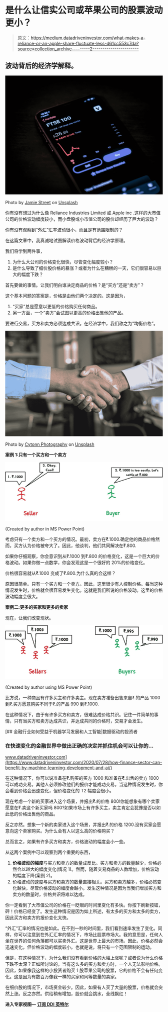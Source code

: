 # 是什么让信实公司或苹果公司的股票波动更小？

> 原文：<https://medium.datadriveninvestor.com/what-makes-a-reliance-or-an-apple-share-fluctuate-less-d61cc553c7da?source=collection_archive---------2----------------------->

## 波动背后的经济学解释。

![](img/bfbd9c1c1ffca223f8d96b51ab2e31ba.png)

Photo by [Jamie Street](https://unsplash.com/@jamie452?utm_source=medium&utm_medium=referral) on [Unsplash](https://unsplash.com?utm_source=medium&utm_medium=referral)

你有没有想过为什么像 Reliance Industries Limited 或 Apple inc .这样的大市值公司的价格波动幅度较小，而小盘股或小市值公司的股价却经历了巨大的波动？

你有没有观察到“外汇”汇率波动很小，而且是有范围限制的？

在这篇文章中，我真诚地试图解读价格波动背后的经济学原理。

我们将学到两件事，

1.  为什么大公司的价格变化很快，尽管变化幅度较小？
2.  是什么导致了细价股价格的暴涨？或者为什么在糟糕的一天，它们很容易以巨大的幅度下跌？

首先要做的事情。让我们明白谁决定商品的价格？是“买方”还是“卖方”？

这个基本问题的答案是，价格是由他们两个决定的。这是因为，

1.  “买家”总是愿意以更低的价格购买任何商品。
2.  另一方面，一个“卖方”会试图以更高的价格出售他的产品。

要进行交易，买方和卖方必须达成共识。在经济学中，我们称之为“均衡价格”。

![](img/76092e52f06d3203d50e5a0786938bdd.png)

Photo by [Cytonn Photography](https://unsplash.com/@cytonn_photography?utm_source=medium&utm_medium=referral) on [Unsplash](https://unsplash.com?utm_source=medium&utm_medium=referral)

**案例 1:只有一个买方和一个卖方**

![](img/4a127aadef0de38e37f4a7f4945eb778.png)

(Created by author in MS Power Point)

考虑只有一个卖方和一个买方的情况。最初，卖方在₹.1000.确定他的商品价格然而，买方认为价格被夸大了。因此，他谈判，他们共同解决在₹.800.

如果你仔细观察，你会意识到从₹.1000 到₹.800 的价格变化，这是一个巨大的价格波动。如果你做一点数学，你会发现这是一个很好的 20%的价格变化。

价格很容易就从₹.1000 变成了₹.800.为什么真的会这样？

原因很简单。只有一个买方和一个卖方。因此，这里很少有人控制价格。每当这种情况发生时，价格就会很容易发生变化。这就是我们所说的价格波动。这里的价格波动幅度会很大。

**案例二:更多的买家和更多的卖家**

现在，让我们改变现状。

![](img/00b4a58a44787b1b2f9cd6b22ca76c56.png)

(Created by author using MS Power Point)

比方说，一种商品有许多买主和许多卖主。现在卖方准备出售来自₹.的产品 1000 到₹.买方愿意购买不同于₹.的产品 990 到₹.1000.

在这种情况下，由于有许多买方和卖方，很难达成价格共识。记住一件简单的事情，只有当买方和卖方达成共识，并达成共同的价格时，交易才会发生。

[](https://www.datadriveninvestor.com/2020/07/28/how-finance-sector-can-benefit-by-machine-learning-development-and-ai/) [## 金融行业如何受益于机器学习发展和人工智能|数据驱动的投资者

### 在快速变化的金融世界中做出正确的决定并抓住机会可以让你的…

www.datadriveninvestor.com](https://www.datadriveninvestor.com/2020/07/28/how-finance-sector-can-benefit-by-machine-learning-development-and-ai/) 

在这种情况下，你可以说准备在₹.购买的买方 1000 和准备在₹.出售的卖方 1000 可以成功交易。其他人必须修改他们的报价才能成功交易。当这种情况发生时，你会看到价格会迅速变化，但价格变化的 T2 幅度会很小。

现在考虑一个新的买家进入这个场景，并报出₹.的价格 800!你能想象有哪个卖家愿意在₹.卖这个新买家吗 800?如果市场上有许多买主，卖主肯定会犹豫是否以如此低的价格出售他的商品。

反之亦然。想象一个新的卖家进入这个场景，并报出₹.的价格 1200.没有买家会愿意向这个卖家购买。为什么会有人以这么高的价格购买？

总而言之，如果有许多买方和卖方，价格波动的幅度会小一些。

从这两个案例中可以观察到两个重要的东西，

1.  **价格波动的幅度**与买方和卖方的数量成反比。买方和卖方的数量越少，价格必然会以越大的幅度变化(情况 1)。然而，随着交易商品的人数增加，价格波动的幅度下降(案例 2)。
2.  价格波动的速度与买方和卖方的数量直接相关。买方和卖方越多，价格必然变化越快，尽管价格波动的幅度会越小。发生这种情况是因为当我们增加买方和卖方的数量时，价格共识将难以达成。

你一定看到了大市值公司的价格在一眨眼的时间里变化有多快。你按下刷新按钮，砰！价格已经变了。发生这种情况是因为如上所述，有太多的买方和太多的卖方，因此买方和卖方的报价变化太快。

“外汇”汇率的情况也是如此。在不到一秒的时间里，我们看到速率发生了变化。同样，你可以注意到在外汇汇率的情况下，市场比股票市场大。我的意思是，任何人坐在世界的任何角落都可以买卖外汇。这是世界上最大的市场。因此，价格必然会迅速变化，但价格波动的幅度较小。也就是说，将只有一个范围限制的运动。

但是，在这种情况下，为什么我们没有看到价格的大幅上涨呢？或者说为什么价格下跌不太深？正如所讨论的，当有这么多的买方和卖方时，一个人无法影响价格。因此，如果像我这样的小投资者购买 1 股苹果公司的股票，它的价格不会有任何变化。这是因为有数百万像我一样的买家和同等数量的卖家。

在细价股的情况下，市场资金较少。因此，如果有人买了大量的股票，价格就会突然上涨。反之亦然。供给稍有增加，股价就会跳水，全线飘红！

**进入专家视图—** [**订阅 DDI 英特尔**](https://datadriveninvestor.com/ddi-intel)
